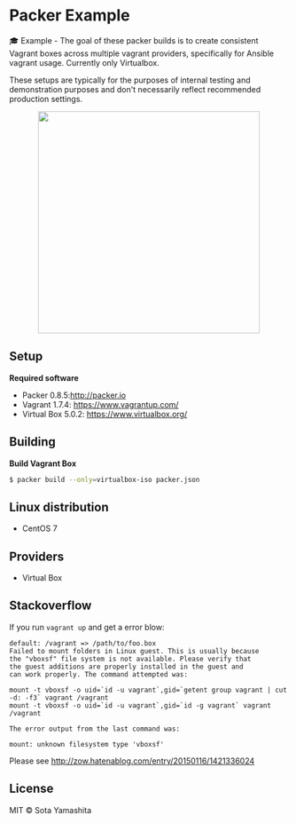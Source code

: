 # Packer Example

:mortar_board:  Example - The goal of these packer builds is to create consistent Vagrant boxes across multiple vagrant providers, specifically for Ansible vagrant usage. Currently only Virtualbox.

These setups are typically for the purposes of internal testing and demonstration purposes and don't necessarily reflect recommended production settings.

<p align="center">
<img src="https://dl.dropboxusercontent.com/u/74344418/github-image/packer.png" width="400px">
</p>

## Setup

**Required software**

* Packer 0.8.5:http://packer.io
* Vagrant 1.7.4: https://www.vagrantup.com/
* Virtual Box 5.0.2: https://www.virtualbox.org/

## Building

**Build Vagrant Box**

```bash
$ packer build --only=virtualbox-iso packer.json
```

## Linux distribution

* CentOS 7

## Providers

* Virtual Box

## Stackoverflow

If you run `vagrant up` and get a error blow:

```
default: /vagrant => /path/to/foo.box
Failed to mount folders in Linux guest. This is usually because
the "vboxsf" file system is not available. Please verify that
the guest additions are properly installed in the guest and
can work properly. The command attempted was:

mount -t vboxsf -o uid=`id -u vagrant`,gid=`getent group vagrant | cut -d: -f3` vagrant /vagrant
mount -t vboxsf -o uid=`id -u vagrant`,gid=`id -g vagrant` vagrant /vagrant

The error output from the last command was:

mount: unknown filesystem type 'vboxsf'
```

Please see http://zow.hatenablog.com/entry/20150116/1421336024

## License

MIT © Sota Yamashita
